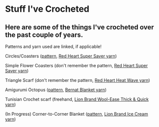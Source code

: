 # Stuff I've Crocheted
## Here are some of the things I've crocheted over the past couple of years.
Patterns and yarn used are linked, if applicable!


Circles/Coasters ([pattern](https://www.crochetandtea.com/post/how-to-crochet-a-flat-circle-coaster), [Red Heart Super Saver yarn](https://www.yarnspirations.com/red-heart-super-saver-yarn/E300.html?))

Simple Flower Coasters (don't remember the pattern, [Red Heart Super Saver yarn](https://www.yarnspirations.com/red-heart-super-saver-yarn/E300.html?))

Triangle Scarf (don't remember the pattern, [Red Heart Heat Wave yarn](https://www.yarnspirations.com/red-heart-heat-wave-yarn/E903.html))

Amigurumi Octopus ([pattern](https://blog.mohumohu.com/post/117524437877/amigurumi-octopus-pattern), [Bernat Blanket yarn](https://www.yarnspirations.com/bernat-blanket-yarn--300g-10.5-oz-/161110.html))

Tunisian Crochet scarf (freehand, [Lion Brand Wool-Ease Thick & Quick yarn](https://www.lionbrand.com/products/wool-ease-thick-and-quick-yarn))

(In Progress) Corner-to-Corner Blanket ([pattern](https://sarahmaker.com/c2c-crochet/), [Lion Brand Ice Cream yarn](https://www.lionbrand.com/products/ice-cream-yarn))

